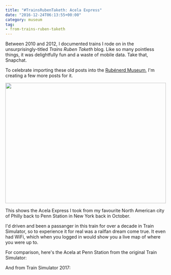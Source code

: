 ```yaml
---
title: "#TrainsRubenTaketh: Acela Express"
date: "2016-12-24T06:13:55+00:00"
category: museum
tag: 
- from-trains-ruben-taketh
---
```

Between 2010 and 2012, I documented trains I rode on in the unsurprisingly-titled *Trains Ruben Taketh* blog. Like so many pointless things, it was delightfully fun and a waste of mobile data. Take that, Snapchat.

To celebrate importing these old posts into the [Rubénerd Museum], I'm creating a few more posts for it. 

<p><img src="https://rubenerd.com/files/museum/trainsrubentaketh-acela.jpg" srcset="https://rubenerd.com/files/museum/trainsrubentaketh-acela.jpg 1x, https://rubenerd.com/files/museum/trainsrubentaketh-acela@2x.jpg 2x" style="width:500px; height:375px;" /></p>

This shows the Acela Express I took from my favourite North American city of Philly back to Penn Station in New York back in October.

I'd driven and been a passanger in this train for over a decade in Train Simulator, so to experience it for real was a railfan dream come true. It even had WiFi, which when you logged in would show you a live map of where you were up to.

For comparison, here's the Acela at Penn Station from the original Train Simulator:

And from Train Simulator 2017:

[Rubénerd Museum]: https://rubenerd.com/museum/

